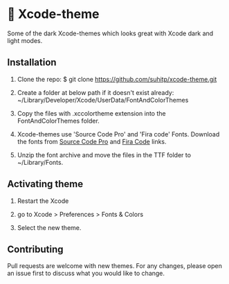 # 🎨 Xcode-theme
Some of the dark Xcode-themes which looks great with Xcode dark and light modes.


## Installation

1. Clone the repo:
$ git clone https://github.com/suhitp/xcode-theme.git

2. Create a folder at below path if it doesn't exist already:
~/Library/Developer/Xcode/UserData/FontAndColorThemes

3. Copy the files with .xccolortheme extension into the FontAndColorThemes folder.

4. Xcode-themes use 'Source Code Pro' and 'Fira code' Fonts. Download the fonts from [Source Code Pro](https://github.com/adobe-fonts/source-code-pro) and [Fira Code](https://github.com/tonsky/FiraCode) links.

5. Unzip the font archive and move the files in the TTF folder to ~/Library/Fonts.

## Activating theme

1. Restart the Xcode  

2. go to Xcode > Preferences > Fonts & Colors

3. Select the new theme.


## Contributing

Pull requests are welcome with new themes. For any changes, please open an issue first to discuss what you would like to change.
